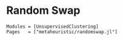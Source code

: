 # Random Swap

```@autodocs
Modules = [UnsupervisedClustering]
Pages   = ["metaheuristic/randomswap.jl"]
```
